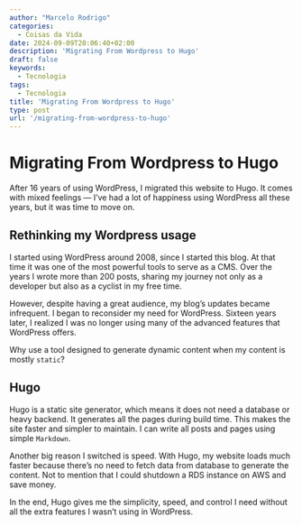 ```yaml
---
author: "Marcelo Rodrigo"
categories:
  - Coisas da Vida
date: 2024-09-09T20:06:40+02:00
description: 'Migrating From Wordpress to Hugo'
draft: false
keywords:
  - Tecnologia
tags:
  - Tecnologia
title: 'Migrating From Wordpress to Hugo'
type: post
url: '/migrating-from-wordpress-to-hugo'
---
```


# Migrating From Wordpress to Hugo
After 16 years of using WordPress, I migrated this website to Hugo. It comes with mixed feelings — I’ve had a lot of happiness using WordPress all these years, but it was time to move on.

## Rethinking my Wordpress usage
I started using WordPress around 2008, since I started this blog. At that time it was one of the most powerful tools to serve as a CMS. Over the years I wrote more than 200 posts, sharing my journey not only as a developer but also as a cyclist in my free time.

However, despite having a great audience, my blog’s updates became infrequent. I began to reconsider my need for WordPress. Sixteen years later, I realized I was no longer using many of the advanced features that WordPress offers.

Why use a tool designed to generate dynamic content when my content is mostly `static`?

## Hugo
Hugo is a static site generator, which means it does not need a database or heavy backend. It generates all the pages during build time. This makes the site faster and simpler to maintain. I can write all posts and pages using simple `Markdown`.

Another big reason I switched is speed. With Hugo, my website loads much faster because there’s no need to fetch data from database to generate the content. Not to mention that I could shutdown a RDS instance on AWS and save money.

In the end, Hugo gives me the simplicity, speed, and control I need without all the extra features I wasn’t using in WordPress.